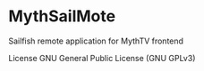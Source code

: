 # MythSailMote
Sailfish remote application for MythTV frontend

License
GNU General Public License (GNU GPLv3)
